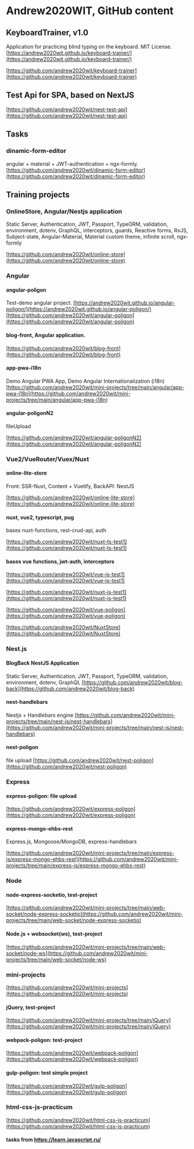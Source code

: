 # Andrew2020WIT, GitHub content

## KeyboardTrainer, v1.0

Application for practicing blind typing on the keyboard. MIT License.
[https://andrew2020wit.github.io/keyboard-trainer/](https://andrew2020wit.github.io/keyboard-trainer/)

[https://github.com/andrew2020wit/keyboard-trainer](https://github.com/andrew2020wit/keyboard-trainer)

## Test Api for SPA, based on NextJS

[https://github.com/andrew2020wit/nest-test-api](https://github.com/andrew2020wit/nest-test-api)

## Tasks

### dinamic-form-editor

angular + material + JWT-authentication + ngx-formly.
[https://github.com/andrew2020wit/dinamic-form-editor](https://github.com/andrew2020wit/dinamic-form-editor)

## Training projects

### OnlineStore, Angular/Nestjs application

Static Server, Authentication, JWT, Passport, TypeORM, validation, environment, dotenv, GraphQL, interceptors, guards, Reactive forms, RxJS, Subject-state, Angular-Material, Material custom theme, infinite scroll, ngx-formly

[https://github.com/andrew2020wit/online-store](https://github.com/andrew2020wit/online-store)

### Angular

#### angular-poligon

Test-demo angular project.
[https://andrew2020wit.github.io/angular-poligon/](https://andrew2020wit.github.io/angular-poligon/)
[https://github.com/andrew2020wit/angular-poligon](https://github.com/andrew2020wit/angular-poligon)

#### blog-front, Angular application.

[https://github.com/andrew2020wit/blog-front](https://github.com/andrew2020wit/blog-front)

#### app-pwa-i18n

Demo Angular PWA App, Demo Angular Internationalization (i18n)
[https://github.com/andrew2020wit/mini-projects/tree/main/angular/app-pwa-i18n](https://github.com/andrew2020wit/mini-projects/tree/main/angular/app-pwa-i18n)

#### angular-poligonN2

fileUpload

[https://github.com/andrew2020wit/angular-poligonN2](https://github.com/andrew2020wit/angular-poligonN2)

### Vue2/VueRouter/Vuex/Nuxt

#### online-lite-store

Front: SSR-Nuxt, Content + Vuetify, BackAPI: NestJS

[https://github.com/andrew2020wit/online-lite-store](https://github.com/andrew2020wit/online-lite-store)

#### nuxt, vue2, typescript, pug

bases nuxt-functions, rest-crud-api, auth

[https://github.com/andrew2020wit/nuxt-ts-test1](https://github.com/andrew2020wit/nuxt-ts-test1)

#### bases vue functions, jwt-auth, interceptors

[https://github.com/andrew2020wit/vue-js-test1](https://github.com/andrew2020wit/vue-js-test1)

[https://github.com/andrew2020wit/nuxt-js-test1](https://github.com/andrew2020wit/nuxt-js-test1)

[https://github.com/andrew2020wit/vue-poligon](https://github.com/andrew2020wit/vue-poligon)

[https://github.com/andrew2020wit/NuxtStore](https://github.com/andrew2020wit/NuxtStore)

### Nest.js

#### BlogBack NestJS Application

Static Server, Authentication, JWT, Passport, TypeORM, validation, environment, dotenv, GraphQL
[https://github.com/andrew2020wit/blog-back](https://github.com/andrew2020wit/blog-back)

#### nest-handlebars

Nestjs + Handlebars engine
[https://github.com/andrew2020wit/mini-projects/tree/main/nest-js/nest-handlebars](https://github.com/andrew2020wit/mini-projects/tree/main/nest-js/nest-handlebars)

#### nest-poligon

file upload
[https://github.com/andrew2020wit/nest-poligon](https://github.com/andrew2020wit/nest-poligon)

### Express

#### express-poligon: file upload

[https://github.com/andrew2020wit/express-poligon](https://github.com/andrew2020wit/express-poligon)

#### express-mongo-ehbs-rest

Express.js, Mongoose/MongoDB, express-handlebars

[https://github.com/andrew2020wit/mini-projects/tree/main/express-js/express-mongo-ehbs-rest](https://github.com/andrew2020wit/mini-projects/tree/main/express-js/express-mongo-ehbs-rest)

### Node

#### node-express-socketio, test-project

[https://github.com/andrew2020wit/mini-projects/tree/main/web-socket/node-express-socketio](https://github.com/andrew2020wit/mini-projects/tree/main/web-socket/node-express-socketio)

#### Node.js + websocket(ws), test-project

[https://github.com/andrew2020wit/mini-projects/tree/main/web-socket/node-ws](https://github.com/andrew2020wit/mini-projects/tree/main/web-socket/node-ws)

### mini-projects

[https://github.com/andrew2020wit/mini-projects](https://github.com/andrew2020wit/mini-projects)

#### jQuery, test-project

[https://github.com/andrew2020wit/mini-projects/tree/main/jQuery](https://github.com/andrew2020wit/mini-projects/tree/main/jQuery)

#### webpack-poligon: test-project

[https://github.com/andrew2020wit/webpack-poligon](https://github.com/andrew2020wit/webpack-poligon)

#### gulp-poligon: test simple project

[https://github.com/andrew2020wit/gulp-poligon](https://github.com/andrew2020wit/gulp-poligon)

### html-css-js-practicum

[https://github.com/andrew2020wit/html-css-js-practicum](https://github.com/andrew2020wit/html-css-js-practicum)

#### tasks from https://learn.javascript.ru/
